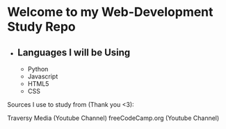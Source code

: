 # Welcome to my Web-Development Study Repo
* ## Languages I will be Using
  * Python
  * Javascript
  * HTML5
  * CSS

Sources I use to study from (Thank you &lt;3):

Traversy Media (Youtube Channel)
freeCodeCamp.org (Youtube Channel)
